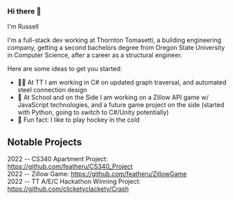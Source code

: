 ### Hi there 👋

I'm Russell

I'm a full-stack dev working at Thornton Tomasetti, a building engineering company, getting a second bachelors degree from Oregon State University in Computer Science, after a career as a structural engineer. 

Here are some ideas to get you started:

- 👨‍💻 At TT I am working in C# on updated graph traversal, and automated steel connection design 
- 🦫 At School and on the Side I am working on a Zillow API game w/ JavaScript technologies, and a future game project on the side (started with Python, going to switch to C#/Unity potentially)
- 🏒 Fun fact: I like to play hockey in the cold

## Notable Projects <br>
2022 -- CS340 Apartment Project: https://github.com/featheru/CS340_Project <br>
2022 -- Zillow Game: https://github.com/featheru/ZillowGame <br>
2022 -- TT A/E/C Hackathon Winning Project: https://github.com/clicketyclackety/Crash <br>

